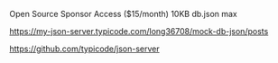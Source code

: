 
Open Source	Sponsor Access ($15/month)
10KB db.json max

https://my-json-server.typicode.com/long36708/mock-db-json/posts


https://github.com/typicode/json-server
